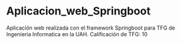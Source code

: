 # Aplicacion_web_Springboot
 Aplicación web realizada con el framework Springboot para TFG de Ingenieria Informatica en la UAH. Calificación de TFG: 10

